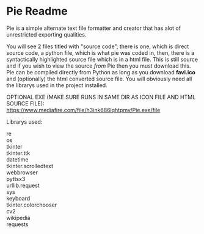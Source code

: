 # Pie Readme
Pie is a simple alternate text file formatter and creator that has alot of unrestricted exporting qualities.

You will see 2 files titled with "source code", there is one, which is direct source code, a python file, which is what pie was coded in, then, there is a
syntactically highlighted source file which is in a html file. This is still source and if you wish to view the source <i>from</i> Pie then you must download this.
Pie can be compiled directly from Python as long as you download <b>favi.ico</b> and (optionally) the html converted source file. You will obviously need all the librarys used in the project installed.

OPTIONAL EXE (MAKE SURE RUNS IN SAME DIR AS ICON FILE AND HTML SOURCE FILE): https://www.mediafire.com/file/h3ink686lqhtpmv/Pie.exe/file

Librarys used:

re<br>
os<br>
tkinter<br>
tkinter.ttk<br>
datetime<br>
tkinter.scrolledtext<br>
webbrowser<br>
pyttsx3 <br>
urllib.request<br>
sys<br>
keyboard<br>
tkinter.colorchooser<br>
cv2<br>
wikipedia<br>
requests<br>
